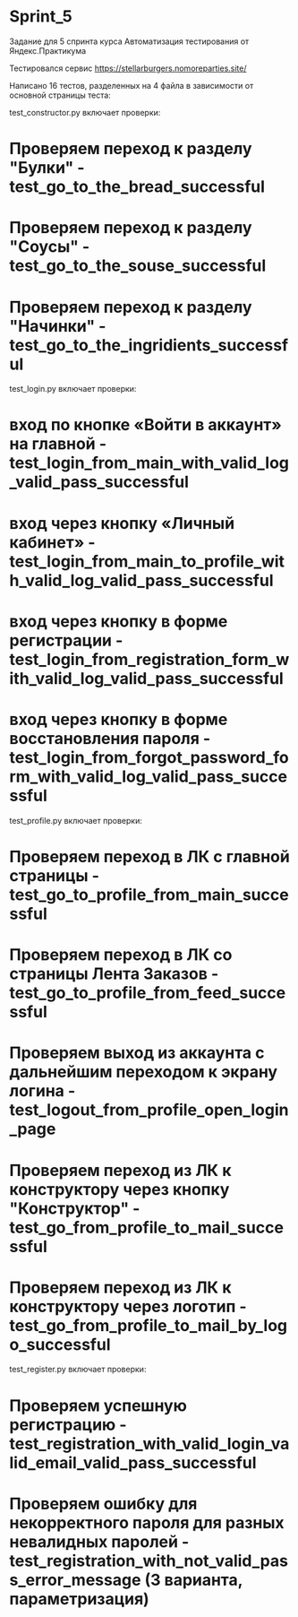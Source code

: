 # Sprint_5
Задание для 5 спринта курса Автоматизация тестирования от Яндекс.Практикума

Тестировался сервис https://stellarburgers.nomoreparties.site/

Написано 16 тестов, разделенных на 4 файла в зависимости от основной страницы теста:

test_constructor.py включает проверки:
# Проверяем переход к разделу "Булки" - test_go_to_the_bread_successful
# Проверяем переход к разделу "Соусы" - test_go_to_the_souse_successful
# Проверяем переход к разделу "Начинки" - test_go_to_the_ingridients_successful

test_login.py  включает проверки:
# вход по кнопке «Войти в аккаунт» на главной - test_login_from_main_with_valid_log_valid_pass_successful
# вход через кнопку «Личный кабинет» - test_login_from_main_to_profile_with_valid_log_valid_pass_successful
# вход через кнопку в форме регистрации - test_login_from_registration_form_with_valid_log_valid_pass_successful
# вход через кнопку в форме восстановления пароля - test_login_from_forgot_password_form_with_valid_log_valid_pass_successful

test_profile.py включает проверки:
# Проверяем переход в ЛК с главной страницы - test_go_to_profile_from_main_successful
# Проверяем переход в ЛК со страницы Лента Заказов - test_go_to_profile_from_feed_successful
# Проверяем выход из аккаунта с дальнейшим переходом к экрану логина - test_logout_from_profile_open_login_page
# Проверяем переход из ЛК к конструктору через кнопку "Конструктор" - test_go_from_profile_to_mail_successful
# Проверяем переход из ЛК к конструктору через логотип - test_go_from_profile_to_mail_by_logo_successful

test_register.py  включает проверки:
# Проверяем успешную регистрацию - test_registration_with_valid_login_valid_email_valid_pass_successful
# Проверяем ошибку для некорректного пароля для разных невалидных паролей - test_registration_with_not_valid_pass_error_message  (3 варианта, параметризация)
